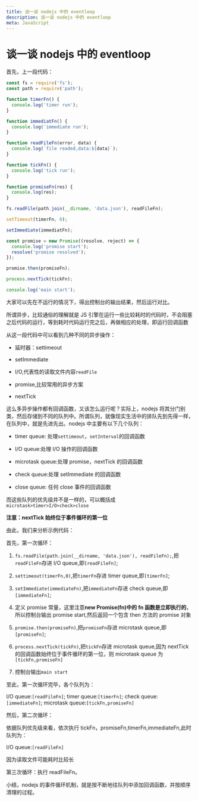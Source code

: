 ```yaml
---
title: 谈一谈 nodejs 中的 eventloop
description: 谈一谈 nodejs 中的 eventloop
meta: JavaScript
---
```


# 谈一谈 nodejs 中的 eventloop

首先，上一段代码：

```js
const fs = require('fs');
const path = require('path');

function timerFn() {
  console.log('timer run');
}

function immediatFn() {
  console.log('immediate run');
}

function readFileFn(error, data) {
  console.log(`file readed,data:${data}`);
}

function tickFn() {
  console.log('tick run');
}

function promiseFn(res) {
  console.log(res);
}

fs.readFile(path.join(__dirname, 'data.json'), readFileFn);

setTimeout(timerFn, 0);

setImmediate(immediatFn);

const promise = new Promise((resolve, reject) => {
  console.log('promise start');
  resolve('promise resolved');
});

promise.then(promiseFn);

process.nextTick(tickFn);

console.log('main start');
```

大家可以先在不运行的情况下，得出控制台的输出结果，然后运行对比。

所谓异步，比较通俗的理解就是 JS 引擎在运行一些比较耗时的代码时，不会阻塞之后代码的运行，等到耗时代码运行完之后，再做相应的处理，即运行回调函数

从这一段代码中可以看到几种不同的异步操作：

- 延时器：settimeout

- setImmediate

- I/O,代表性的读取文件内容`readFile`

- promise,比较常用的异步方案

- nextTick

这么多异步操作都有回调函数，又该怎么运行呢？实际上，nodejs 将其分门别类，然后存储到不同的队列中。所谓队列，就像现实生活中的排队先到先得一样，在队列中，就是先进先出。nodejs 中主要有以下几个队列：

- timer queue: 处理`settimeout`，`setInterval`的回调函数

- I/O queue:处理 I/O 操作的回调函数

- microtask queue:处理 promise，nextTick 的回调函数

- check queue:处理 setImmediate 的回调函数

- close queue: 任何 close 事件的回调函数

而这些队列的优先级并不是一样的，可以概括成`microtask>timer>I/O>check>close`

**注意：nextTick 始终位于事件循环的第一位**

由此，我们来分析示例代码：

首先，第一次循环：

1. `fs.readFile(path.join(__dirname, 'data.json'), readFileFn);`,把`readFileFn`存进 I/O queue,即`[readFileFn]`;

2. `settimeout(timerFn,0)`,把`timerFn`存进 timer queue,即`[timerFn]`;

3. `setImmediate(immediateFn)`,把`immediateFn`存进 check queue,即`[immediateFn]`;

4. 定义 promise 常量，这里注意**new Promise(fn)中的 fn 函数是立即执行的**，所以控制台输出 promise start,然后返回一个包含 then 方法的 promise 对象

5. `promise.then(promiseFn)`,把`promiseFn`存进 microtask queue,即`[promiseFn]`;

6. `process.nextTick(tickFn)`,把`tickFn`存进 microtask queue,因为 nextTick 的回调函数始终位于事件循环的第一位，则 microtask queue 为`[tickFn,promiseFn]`

7. 控制台输出`main start`

至此，第一次循环完毕，各个队列为：

I/O queue:`[readFileFn]`;
timer queue:`[timerFn]`;
check queue:`[immediateFn]`;
microtask queue:`[tickFn,promiseFn]`

然后，第二次循环：

依据队列优先级来看，依次执行 tickFn，promiseFn,timerFn,immediateFn,此时队列为：

I/O queue:`[readFileFn]`

因为读取文件可能耗时比较长

第三次循环：执行 readFileFn。

小结，nodejs 的事件循环机制，就是按不断地往队列中添加回调函数，并按顺序清理的过程。

